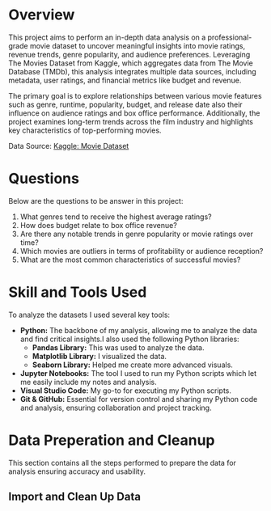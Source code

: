 # Overview
This project aims to perform an in-depth data analysis on a professional-grade movie dataset to uncover meaningful insights into movie ratings, revenue trends, genre popularity, and audience preferences. Leveraging The Movies Dataset from Kaggle, which aggregates data from The Movie Database (TMDb), this analysis integrates multiple data sources, including metadata, user ratings, and financial metrics like budget and revenue.

The primary goal is to explore relationships between various movie features such as genre, runtime, popularity, budget, and release date also their influence on audience ratings and box office performance. Additionally, the project examines long-term trends across the film industry and highlights key characteristics of top-performing movies.

Data Source: [Kaggle: Movie Dataset](https://www.kaggle.com/datasets/rounakbanik/the-movies-dataset)

# Questions

Below are the questions to be answer in this project:
1. What genres tend to receive the highest average ratings?
2. How does budget relate to box office revenue?
3. Are there any notable trends in genre popularity or movie ratings over time?
4. Which movies are outliers in terms of profitability or audience reception?
5. What are the most common characteristics of successful movies?

# Skill and Tools Used
To analyze the datasets I used several key tools:

- **Python:** The backbone of my analysis, allowing me to analyze the data and find critical insights.I also used the following Python libraries:
    - **Pandas Library:** This was used to analyze the data. 
    - **Matplotlib Library:** I visualized the data.
    - **Seaborn Library:** Helped me create more advanced visuals. 
- **Jupyter Notebooks:** The tool I used to run my Python scripts which let me easily include my notes and analysis.
- **Visual Studio Code:** My go-to for executing my Python scripts.
- **Git & GitHub:** Essential for version control and sharing my Python code and analysis, ensuring collaboration and project tracking.

# Data Preperation and Cleanup

This section contains all the steps performed to prepare the data for analysis ensuring accuracy and usability.

## Import and Clean Up Data